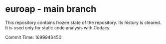 # euroap - main branch

This repository contains frozen state of the repository.
Its history is cleared. It is used only for static code
analysis with Codacy.

Commit Time: 1699946450